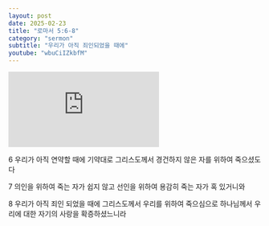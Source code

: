 ```yaml
---
layout: post
date: 2025-02-23
title: "로마서 5:6-8"
category: "sermon"
subtitle: "우리가 아직 죄인되었을 때에"
youtube: "wbuCiIZkbfM"
---
```


<div class="youtube margin-large">
    <iframe src="https://www.youtube.com/embed/wbuCiIZkbfM" title="YouTube video player" frameborder="0" allow="accelerometer; autoplay; clipboard-write; encrypted-media; gyroscope; picture-in-picture; web-share" allowfullscreen></iframe>
</div>

6 우리가 아직 연약할 때에 기약대로 그리스도께서 경건하지 않은 자를 위하여 죽으셨도다

7 의인을 위하여 죽는 자가 쉽지 않고 선인을 위하여 용감히 죽는 자가 혹 있거니와

8 우리가 아직 죄인 되었을 때에 그리스도께서 우리를 위하여 죽으심으로 하나님께서 우리에 대한 자기의 사랑을 확증하셨느니라

